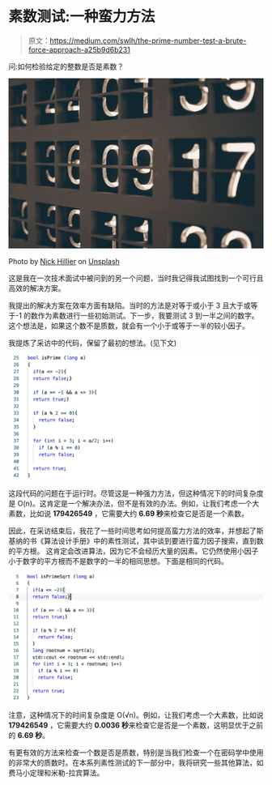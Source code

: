 # 素数测试:一种蛮力方法

> 原文：<https://medium.com/swlh/the-prime-number-test-a-brute-force-approach-a25b9d6b231>

问:如何检验给定的整数是否是素数？

![](img/76a947f35448644d1dc9cc9ee9885184.png)

Photo by [Nick Hillier](https://unsplash.com/@nhillier?utm_source=medium&utm_medium=referral) on [Unsplash](https://unsplash.com?utm_source=medium&utm_medium=referral)

这是我在一次技术面试中被问到的另一个问题，当时我记得我试图找到一个可行且高效的解决方案。

我提出的解决方案在效率方面有缺陷。当时的方法是对等于或小于 3 且大于或等于-1 的数作为素数进行一些初始测试。下一步，我要测试 3 到一半之间的数字。这个想法是，如果这个数不是质数，就会有一个小于或等于一半的较小因子。

我提炼了采访中的代码，保留了最初的想法。(见下文)

![](img/f65b32a4c5aa311a3b60793faa485c3c.png)

这段代码的问题在于运行时。尽管这是一种强力方法，但这种情况下的时间复杂度是 O(n)。这肯定是一个解决办法，但不是有效的办法。例如，让我们考虑一个大素数，比如说 **179426549** ，它需要大约 **6.69 秒**来检查它是否是一个素数。

因此，在采访结束后，我花了一些时间思考如何提高蛮力方法的效率，并想起了斯基纳的书《算法设计手册》中的素性测试，其中谈到要进行蛮力因子搜索，直到数的平方根。
这肯定会改进算法，因为它不会经历大量的因素。它仍然使用小因子小于数字的平方根而不是数字的一半的相同思想。下面是相同的代码。

![](img/853de389f5ba41804fdeddfb92b44848.png)

注意，这种情况下的时间复杂度是 O(√n)。例如，让我们考虑一个大素数，比如说 **179426549** ，它需要大约 **0.0036 秒**来检查它是否是一个素数，这明显优于之前的 **6.69 秒**。

有更有效的方法来检查一个数是否是质数，特别是当我们检查一个在密码学中使用的非常大的质数时。在本系列素性测试的下一部分中，我将研究一些其他算法，如费马小定理和米勒-拉宾算法。